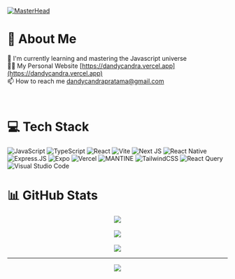 [![MasterHead](https://github.com/Dandy-CP/WebPortfolio/assets/72736353/6d25f850-2e3a-4051-867d-e33cfe97de15)](https://dandycandra.vercel.app)

# 💫 About Me
🌱 I'm currently learning and mastering the Javascript universe <br>
👨‍💻 My Personal Website [https://dandycandra.vercel.app](https://dandycandra.vercel.app) <br>
📫 How to reach me [dandycandrapratama@gmail.com](mailto:dandycandrapratama@gmail.com)

<br>

# 💻 Tech Stack
![JavaScript](https://img.shields.io/badge/javascript-%23323330.svg?style=for-the-badge&logo=javascript&logoColor=%23F7DF1E) ![TypeScript](https://img.shields.io/badge/typescript-%23007ACC.svg?style=for-the-badge&logo=typescript&logoColor=white) ![React](https://img.shields.io/badge/react-%2320232a.svg?style=for-the-badge&logo=react&logoColor=%2361DAFB) ![Vite](https://img.shields.io/badge/vite-%23646CFF.svg?style=for-the-badge&logo=vite&logoColor=white) ![Next JS](https://img.shields.io/badge/Next-black?style=for-the-badge&logo=next.js&logoColor=white) ![React Native](https://img.shields.io/badge/react_native-%2320232a.svg?style=for-the-badge&logo=react&logoColor=%2361DAFB) ![Express.JS](https://img.shields.io/badge/express.JS-3776AB?style=for-the-badge&logo=express&logoColor=white) ![Expo](https://img.shields.io/badge/expo-1C1E24?style=for-the-badge&logo=expo&logoColor=#D04A37) ![Vercel](https://img.shields.io/badge/vercel-%23000000.svg?style=for-the-badge&logo=vercel&logoColor=white) ![MANTINE](https://img.shields.io/badge/mantine-%230081CB.svg?style=for-the-badge&logo=mantine&logoColor=white) ![TailwindCSS](https://img.shields.io/badge/tailwindcss-%2338B2AC.svg?style=for-the-badge&logo=tailwind-css&logoColor=white) ![React Query](https://img.shields.io/badge/-React%20Query-FF4154?style=for-the-badge&logo=react%20query&logoColor=white) ![Visual Studio Code](https://img.shields.io/badge/Visual%20Studio%20Code-0078d7.svg?style=for-the-badge&logo=visual-studio-code&logoColor=white)
<br>

# 📊 GitHub Stats

<div align="center">
  <img src="https://github-readme-stats.vercel.app/api?username=Dandy-CP&theme=darcula&hide_border=true&include_all_commits=true&count_private=true" />
</div>

<br>

<div align="center">
  <img src="https://github-readme-streak-stats.herokuapp.com/?user=Dandy-CP&theme=darcula&hide_border=true" />
</div>

<br>

<div align="center">
<img src="https://github-readme-stats.vercel.app/api/top-langs/?username=Dandy-CP&theme=darcula&hide_border=true&include_all_commits=true&count_private=true&layout=compact" />
</div>

---
<div align="center">
<img src="https://komarev.com/ghpvc/?username=Dandy-CP&style=for-the-badge" align="center" />
</div>
